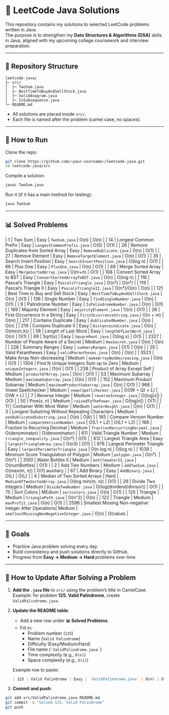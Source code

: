 # 📘 LeetCode Java Solutions

This repository contains my solutions to selected LeetCode problems written in Java.  
The purpose is to strengthen my **Data Structures & Algorithms (DSA)** skills in Java, aligned with my upcoming college coursework and interview preparation.

---

## 📂 Repository Structure
```
leetcode-java/
├─ src/
│  ├─ TwoSum.java
│  ├─ BestTimeToBuyAndSellStock.java
│  ├─ ValidAnagram.java
│  ├─ IsSubsequence.java
└─ README.md
```

- All solutions are placed inside `src/`.
- Each file is named after the problem (camel case, no spaces).

---

## 🚀 How to Run
Clone the repo:
```bash
git clone https://github.com/<your-username>/leetcode-java.git
cd leetcode-java/src
```

Compile a solution:
```bash
javac TwoSum.java
```

Run it (if it has a main method for testing):
```bash
java TwoSum
```

---

## 📊 Solved Problems

| 1    | Two Sum                                               | Easy   | `TwoSum.java`                            | O(n)                     | O(n)             |
| 14   | Longest Common Prefix                                 | Easy   | `LongestCommonPrefix.java`               | O(S)                     | O(1)             |
| 26   | Remove Duplicates from Sorted Array                   | Easy   | `RemoveDublicate.java`                   | O(n)                     | O(1)             |
| 27   | Remove Element                                        | Easy   | `RemoveTargetElement.java`               | O(n)                     | O(1)             |
| 35   | Search Insert Position                                | Easy   | `SearchInsertPosition.java`              | O(log n)                 | O(1)             |
| 66   | Plus One                                              | Easy   | `PlusOne.java`                           | O(n)                     | O(1)             |
| 88   | Merge Sorted Array                                    | Easy   | `MergeSortedArray.java`                  | O(m+n)                   | O(1)             |
| 108  | Convert Sorted Array to BST                           | Easy   | `ConvertSortedArrayToBST.java`           | O(n)                     | O(log n)         |
| 118  | Pascal’s Triangle                                     | Easy   | `PascalsTriangle.java`                   | O(n²)                    | O(n²)            |
| 119  | Pascal’s Triangle II                                  | Easy   | `PascalsTriangleII.java`                 | O(n²)/O(n)               | O(n)             |
| 121  | Best Time to Buy and Sell Stock                       | Easy   | `BestTimeToBuyAndSellStock.java`         | O(n)                     | O(1)             |
| 136  | Single Number                                         | Easy   | `findSingleNumber.java`                  | O(n)                     | O(1)             |
| 9    | Palindrome Number                                     | Easy   | `IsPalindromeNumber.java`                | O(n)                     | O(1)             |
| 169  | Majority Element                                      | Easy   | `majorityElement.java`                   | O(n)                     | O(1)             |
| 28   | First Occurrence in a String                          | Easy   | `FirstOccurrenceString.java`             | O(n + m)                 | O(m)             |
| 217  | Contains Duplicate                                    | Easy   | `dublicatedNumber.java`                  | O(n)                     | O(n)             |
| 219  | Contains Duplicate II                                 | Easy   | `Distanceindicate.java`                  | O(n)                     | O(min(n,k))      |
| 58   | Length of Last Word                                   | Easy   | `lengthOfLastWord.java`                  | O(n)                     | O(1)             |
| 69   | Sqrt(x)                                               | Easy   | `SquareRoot.java`                        | O(log x)                 | O(1)             |
| 2327 | Number of People Aware of a Secret                    | Medium | `HasSecret.java`                         | O(n)                     | O(n)             |
| 228  | Summary Ranges                                        | Easy   | `summaryRanges.java`                     | O(1)                     | O(n)             |
| 20   | Valid Parantheses                                     | Easy   | `validParantheses.java`                  | O(n)                     | O(n)             |
| 3523 | Make Array Non-decreasing                             | Medium | `makeArrayNonDecreasing.java`            | O(n)                     | O(1)             |
| 1304 | Find N Unique Integers Sum up to Zero                 | Medium | `uniqueIntegers.java`                    | O(n)                     | O(1)             |
| 238  | Product of Array Except Self                          | Medium | `productOfArray.java`                    | O(n)                     | O(1)             |
| 53   | Maximum Subarray                                      | Medium | `maximumSubarray.java`                   | O(n)                     | O(1)             |
| 152  | Maximum Product Subarray                              | Medium | `maximumProductSubarray.java`            | O(n)                     | O(1)             |
| 966  | Vowel Spellchecker                                    | Medium | `vowelSpellchecker.java`                 | O((W + Q) × L)           |  O(W × L)        |
| 7    | Reverse Integer                                       | Medium | `reverseInteger.java`                    | O(log|x|)                |  O(1)            |
| 50   | Pow(x, n)                                             | Medium | `raisedToThePower.java`                  | O(log|n|)                |  O(1)            |
| 11   | Container With Most Water                             | Medium | `waterHeıght.java`                       | O(n)                     |  O(1)            |
| 3    | Longest Substring Without Repeating Characters        | Medium | `nonDublicatedSubstring.java`            | O(n)                     |  O(k)            |
| 165  | Compare Version Number                                | Medium | `compareVersionNumber.java`              | O(L1 + L2)               |  O(L1 + L2)      | 
| 166  | Fraction to Recurring Decimal                         | Medium | `fractionReccurringDecimal.java`         | O(denominator)           |  O(denominator)  |
| 611  | Valid Triangle Number                                 | Medium | `triangle_inequality.java`               | O(n²)                    |  O(1)            |
| 812  | Largest Triangle Area                                 | Easy   | `largestTriangleArea.java`               | O(n3)                    |  O(1)            |
| 976  | Largest Perimeter Triangle                            | Easy   | `largestPerimeterTriangle.java`          | O(n log n)               |  O(log n)        |
| 1039 | Minimum Score Triangulation of Polygon                | Medium | `polygon.java`                           | O(n²).                   | O(n²)            |
| 3100 | Water Bottles II                                      | Medium | `bottlewaterII.java`                     | O(numBottles)            | O(1)             |
| 2    | Add Two Numbers                                       | Medium | `addTwoSum.java`                         | O(max(m, n))             | O(1) auxiliary   |
| 67   | Add Binary                                            | Easy   | `AddBinary.java`                         | O(L)                     | O(L)             |
| 4    | Median of Two Sorted Arrays                           | Hard   | `MedianOfTwoSortedArray.java`            | O(log min(m, n))         | O(1)             |
| 29   | Divide Two Integers                                   | Medium | `DivideTwoNumber.java`                   | O(log(dividend/divisor)) | O(1)             |
| 75   | Sort Colors                                           | MEdium | `sortcolors.java`                        | O(n)                     | O(1)             |
| 120  | Triangle                                              | Medium | `trianglePath.java`                      | O(n^2)                   | O(n)             |
| 122  | Triangle                                              | Medium | `maxProfit.java`                         | O(n)                     | O(1)             |
| 2598 | Smallest Missing Non-negative Integer After Operations| Medium | `smallestMissingNonNegativeInteger.java` | O(n)                     | O(value)         |

---

## 🎯 Goals
- Practice Java problem solving every day.  
- Build consistency and push solutions directly to GitHub.  
- Progress from **Easy → Medium → Hard** problems over time.  

---

## 🔹 How to Update After Solving a Problem

1. **Add the `.java` file** to `src/` using the problem’s title in CamelCase.  
   Example: for problem **125. Valid Palindrome**, create `ValidPalindrome.java`.

2. **Update the README table**:
   - Add a new row under **📊 Solved Problems**.
   - Fill in:
     - Problem number (`125`)  
     - Name (`Valid Palindrome`)  
     - Difficulty (Easy/Medium/Hard)  
     - File name (`` `ValidPalindrome.java` ``)  
     - Time complexity (e.g., `O(n)`)  
     - Space complexity (e.g., `O(1)`)

   Example row to paste:
   ```markdown
   | 125 | Valid Palindrome | Easy | `ValidPalindrome.java` | O(n) | O(1) |
   ```

3. **Commit and push**:
```bash
git add src/ValidPalindrome.java README.md
git commit -m "Solved 125. Valid Palindrome"
git push
```
